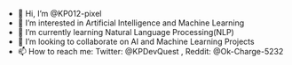 - 👋 Hi, I’m @KP012-pixel
- 👀 I’m interested in Artificial Intelligence and Machine Learning
- 🌱 I’m currently learning Natural Language Processing(NLP)
- 💞️ I’m looking to collaborate on AI and Machine Learning Projects
- 📫 How to reach me:  Twitter: @KPDevQuest , 
                        Reddit: @Ok-Charge-5232


<!---
KP012-pixel/KP012-pixel is a ✨ special ✨ repository because its `README.md` (this file) appears on your GitHub profile.
You can click the Preview link to take a look at your changes.
--->
